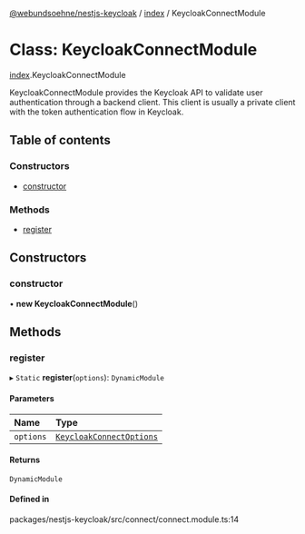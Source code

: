 [@webundsoehne/nestjs-keycloak](../README.md) / [index](../modules/index.md) / KeycloakConnectModule

# Class: KeycloakConnectModule

[index](../modules/index.md).KeycloakConnectModule

KeycloakConnectModule provides the Keycloak API to validate user authentication through a backend client.
This client is usually a private client with the token authentication flow in Keycloak.

## Table of contents

### Constructors

- [constructor](index.KeycloakConnectModule.md#constructor)

### Methods

- [register](index.KeycloakConnectModule.md#register)

## Constructors

### constructor

• **new KeycloakConnectModule**()

## Methods

### register

▸ `Static` **register**(`options`): `DynamicModule`

#### Parameters

| Name | Type |
| :------ | :------ |
| `options` | [`KeycloakConnectOptions`](../interfaces/index.KeycloakConnectOptions.md) |

#### Returns

`DynamicModule`

#### Defined in

packages/nestjs-keycloak/src/connect/connect.module.ts:14
